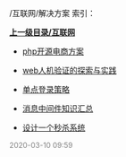 /互联网/解决方案 索引：


**[上一级目录/互联网](/互联网/index.md)**

- [php开源电商方案](/互联网/解决方案/php开源电商方案.md)

- [web人机验证的探索与实践](/互联网/解决方案/web人机验证的探索与实践.md)

- [单点登录策略](/互联网/解决方案/单点登录策略.md)

- [消息中间件知识汇总](/互联网/解决方案/消息中间件知识汇总.md)

- [设计一个秒杀系统](/互联网/解决方案/设计一个秒杀系统.md)


<font size=2 color='grey'> 2020-03-10 09:59 </font>